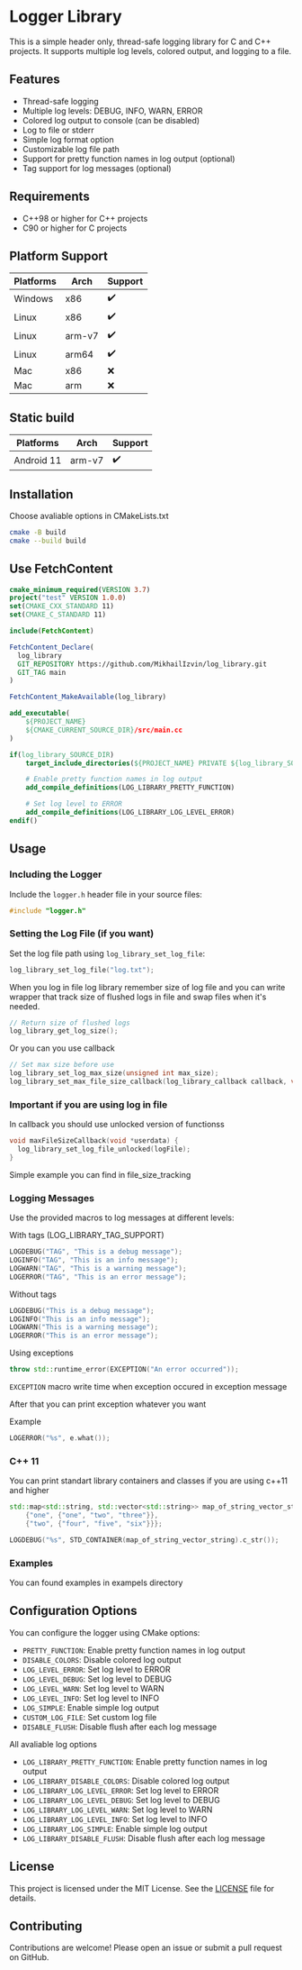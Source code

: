 # Logger Library

This is a simple header only, thread-safe logging library for C and C++ projects. It supports multiple log levels, colored output, and logging to a file.

## Features

- Thread-safe logging
- Multiple log levels: DEBUG, INFO, WARN, ERROR
- Colored log output to console (can be disabled)
- Log to file or stderr
- Simple log format option
- Customizable log file path
- Support for pretty function names in log output (optional)
- Tag support for log messages (optional)

## Requirements

- C++98 or higher for C++ projects
- C90 or higher for C projects

## Platform Support

| Platforms | Arch   | Support |
|-----------|--------|---------|
| Windows   | x86    | ✔️       |
| Linux     | x86    | ✔️       |
| Linux     | arm-v7 | ✔️       |
| Linux     | arm64  | ✔️       |
| Mac       | x86    | ❌      |
| Mac       | arm    | ❌      |

## Static build

| Platforms | Arch   | Support |
|-----------|--------|---------|
| Android 11| arm-v7 | ✔️       |

## Installation

Choose avaliable options in CMakeLists.txt

```sh
cmake -B build
cmake --build build
```

## Use FetchContent

```cmake
cmake_minimum_required(VERSION 3.7)
project("test" VERSION 1.0.0)
set(CMAKE_CXX_STANDARD 11)
set(CMAKE_C_STANDARD 11)

include(FetchContent)

FetchContent_Declare(
  log_library
  GIT_REPOSITORY https://github.com/MikhailIzvin/log_library.git
  GIT_TAG main
)

FetchContent_MakeAvailable(log_library)

add_executable(
    ${PROJECT_NAME}
    ${CMAKE_CURRENT_SOURCE_DIR}/src/main.cc
)

if(log_library_SOURCE_DIR)
    target_include_directories(${PROJECT_NAME} PRIVATE ${log_library_SOURCE_DIR}/include)

    # Enable pretty function names in log output
    add_compile_definitions(LOG_LIBRARY_PRETTY_FUNCTION)

    # Set log level to ERROR
    add_compile_definitions(LOG_LIBRARY_LOG_LEVEL_ERROR)
endif()
```

## Usage

### Including the Logger

Include the `logger.h` header file in your source files:
```cpp
#include "logger.h"
```

### Setting the Log File (if you want)

Set the log file path using `log_library_set_log_file`:
```cpp
log_library_set_log_file("log.txt");
```

When you log in file log library remember size of log file and you can write wrapper that track
size of flushed logs in file and swap files when it's needed. 


```cpp
// Return size of flushed logs
log_library_get_log_size();
```

Or you can you use callback

```cpp
// Set max size before use
log_library_set_log_max_size(unsigned int max_size);
log_library_set_max_file_size_callback(log_library_callback callback, void *userdata);
```

### Important if you are using log in file

In callback you should use unlocked version of functionss

```cpp
void maxFileSizeCallback(void *userdata) {
  log_library_set_log_file_unlocked(logFile);
}
```

Simple example you can find in file_size_tracking

### Logging Messages

Use the provided macros to log messages at different levels:

With tags (LOG_LIBRARY_TAG_SUPPORT)

```cpp
LOGDEBUG("TAG", "This is a debug message");
LOGINFO("TAG", "This is an info message");
LOGWARN("TAG", "This is a warning message");
LOGERROR("TAG", "This is an error message");
```

Without tags

```cpp
LOGDEBUG("This is a debug message");
LOGINFO("This is an info message");
LOGWARN("This is a warning message");
LOGERROR("This is an error message");
```

Using exceptions

```cpp
throw std::runtime_error(EXCEPTION("An error occurred"));
```

`EXCEPTION` macro write time when exception occured in exception message

After that you can print exception whatever you want

Example

```cpp
LOGERROR("%s", e.what());
```

### C++ 11

You can print standart library containers and classes if you are using c++11 and higher

```cpp
std::map<std::string, std::vector<std::string>> map_of_string_vector_string = {
    {"one", {"one", "two", "three"}},
    {"two", {"four", "five", "six"}}};

LOGDEBUG("%s", STD_CONTAINER(map_of_string_vector_string).c_str());
```

### Examples

You can found examples in exampels directory

## Configuration Options

You can configure the logger using CMake options:

- `PRETTY_FUNCTION`: Enable pretty function names in log output
- `DISABLE_COLORS`: Disable colored log output
- `LOG_LEVEL_ERROR`: Set log level to ERROR
- `LOG_LEVEL_DEBUG`: Set log level to DEBUG
- `LOG_LEVEL_WARN`: Set log level to WARN
- `LOG_LEVEL_INFO`: Set log level to INFO
- `LOG_SIMPLE`: Enable simple log output
- `CUSTOM_LOG_FILE`: Set custom log file
- `DISABLE_FLUSH`: Disable flush after each log message

All avaliable log options

- `LOG_LIBRARY_PRETTY_FUNCTION`: Enable pretty function names in log output
- `LOG_LIBRARY_DISABLE_COLORS`: Disable colored log output
- `LOG_LIBRARY_LOG_LEVEL_ERROR`: Set log level to ERROR
- `LOG_LIBRARY_LOG_LEVEL_DEBUG`: Set log level to DEBUG
- `LOG_LIBRARY_LOG_LEVEL_WARN`: Set log level to WARN
- `LOG_LIBRARY_LOG_LEVEL_INFO`: Set log level to INFO
- `LOG_LIBRARY_LOG_SIMPLE`: Enable simple log output
- `LOG_LIBRARY_DISABLE_FLUSH`: Disable flush after each log message

## License

This project is licensed under the MIT License. See the [LICENSE](LICENSE) file for details.

## Contributing

Contributions are welcome! Please open an issue or submit a pull request on GitHub.
